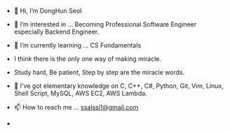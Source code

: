 - 👋 Hi, I’m DongHun Seol
- 👀 I’m interested in ... Becoming Professional Software Engineer especially Backend Engineer.
- 🌱 I’m currently learning ... CS Fundamentals

- I think there is the only one way of making miracle. 
- Study hard, Be patient, Step by step are the miracle words.

- 📖 I've got elementary knowledge on C, C++, C#, Python, Git, Vim, Linux, Shell Script, MySQL, AWS EC2, AWS Lambda.
- 📫 How to reach me ... ssalssi1@gmail.com
- 

<!---
atoye1/atoye1 is a ✨ special ✨ repository because its `README.md` (this file) appears on your GitHub profile.
You can click the Preview link to take a look at your changes.
--->
